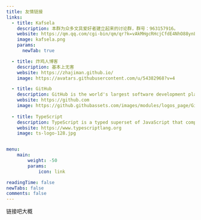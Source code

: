 ```yaml
---
title: 友情链接
links:
  - title: Kafsela
    description: 本群为众多文具爱好者建立起来的讨论群，群号：963157916。
    website: https://qm.qq.com/cgi-bin/qm/qr?k=vAkMHgcRHcjCfdE4NhO88ynLVm8hRlDq&jump_from=webapi&authKey=vja4ICUfZtsTCNwlcK4CNeD7hZJKxpJPv66AWwlZtUqH3hZ8NpQRyLLCy6MTzObt
    image: kafsela.png
    params:
      newTab: true

  - title: 炸鸡人博客
    description: 基本上无害
    website: https://zhajiman.github.io/
    image: https://avatars.githubusercontent.com/u/54382968?v=4

  - title: GitHub
    description: GitHub is the world's largest software development platform.
    website: https://github.com
    image: https://github.githubassets.com/images/modules/logos_page/GitHub-Mark.png
  
  - title: TypeScript
    description: TypeScript is a typed superset of JavaScript that compiles to plain JavaScript.
    website: https://www.typescriptlang.org
    image: ts-logo-128.jpg


menu:
    main: 
        weight: -50
        params:
            icon: link

readingTime: false
newTabs: false
comments: false
---
```



链接吧大概

